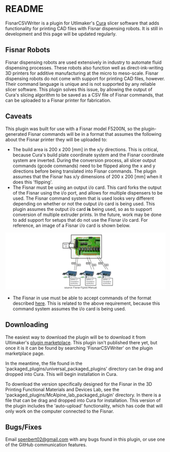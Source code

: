 # README
FisnarCSVWriter is a plugin for Utlimaker's [Cura](https://github.com/Ultimaker/Cura) slicer software that adds functionality for printing
CAD files with Fisnar dispensing robots. It is still in development and this
page will be updated regularly.

## Fisnar Robots
Fisnar dispensing robots are used extensively in industry to automate fluid
dispensing processes. These robots also function well as direct-ink-writing
3D printers for additive manufacturing at the micro to meso-scale. Fisnar dispensing robots
do not come with support for printing CAD files, however. Their command language
is unique and is not supported by any reliable slicer software. This plugin
solves this issue, by allowing the output of Cura's slicing algorithm to be
saved as a CSV file of Fisnar commands, that can be uploaded to a Fisnar
printer for fabrication.

## Caveats
This plugin was built for use with a Fisnar model F5200N, so the plugin-generated
Fisnar commands will be in a format that assumes the following about the
Fisnar printer they will be uploaded to:
- The build area is 200 x 200 [mm] in the x/y directions. This is critical,
because Cura's build plate coordinate system and the Fisnar coordinate system
are inverted. During the conversion process, all slicer output commands (gcode commands)
need to be flipped along the x and y directions before being translated into Fisnar
commands. The plugin assumes that the Fisnar has x/y dimensions of 200 x 200 [mm]
when it does this 'flipping'.
- The Fisnar must be using an output i/o card. This card forks the output
of the Fisnar using the i/o port, and allows for multiple dispensers to be
used. The Fisnar command system that is used looks very different depending
on whether or not the output i/o card is being used. This plugin assumes the
output i/o card __is__ being used, so as to support conversion of multiple
extruder prints. In the future, work may be done to add support for setups
that do not use the Fisnar i/o card. For reference, an image of a Fisnar i/o
card is shown below.

![](docs/doc_pics/io_card.png)

- The Fisnar in use must be able to accept commands of the format described
[here](docs/conversion_algorithm.md#fisnar-command-system). This is related
to the above requirement, because this command system assumes the i/o card is
being used.

## Downloading
The easiest way to download the plugin will be to download it from Ultimaker's
[plugin marketplace](https://marketplace.ultimaker.com/app/cura/plugins). This
plugin isn't published there yet, but once it is it can be found by searching
'FisnarCSVWriter' on the plugin marketplace page.

In the meantime, the file found in the 'packaged_plugins/universal_packaged_plugins'
directory can be drag and dropped into Cura. This will begin installation in Cura.

To download the version specifically designed for the Fisnar in the 3D Printing
Functional Materials and Devices Lab, see the 'packaged_plugins/McAlpine_lab_packaged_plugin'
directory. In there is a file that can be drag and dropped into Cura
for installation. This version of the plugin includes the 'auto-upload'
functionality, which has code that will only work on the computer connected
to the Fisnar.

## Bugs/Fixes
Email spenbert02@gmail.com with any bugs found in this plugin, or use one
of the GitHub communication features.
